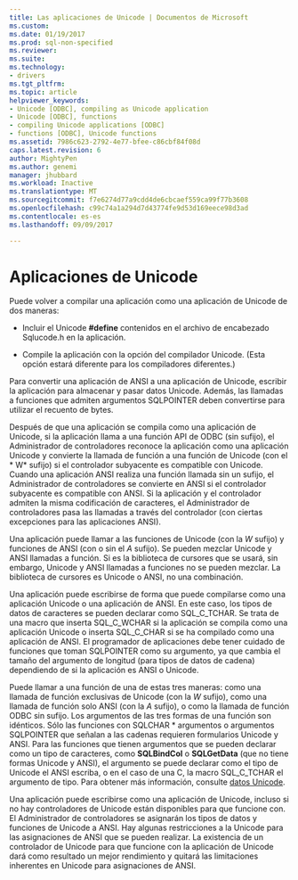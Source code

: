 ```yaml
---
title: Las aplicaciones de Unicode | Documentos de Microsoft
ms.custom: 
ms.date: 01/19/2017
ms.prod: sql-non-specified
ms.reviewer: 
ms.suite: 
ms.technology:
- drivers
ms.tgt_pltfrm: 
ms.topic: article
helpviewer_keywords:
- Unicode [ODBC], compiling as Unicode application
- Unicode [ODBC], functions
- compiling Unicode applications [ODBC]
- functions [ODBC], Unicode functions
ms.assetid: 7986c623-2792-4e77-bfee-c86cbf84f08d
caps.latest.revision: 6
author: MightyPen
ms.author: genemi
manager: jhubbard
ms.workload: Inactive
ms.translationtype: MT
ms.sourcegitcommit: f7e6274d77a9cdd4de6cbcaef559ca99f77b3608
ms.openlocfilehash: c99c74a1a294d7d43774fe9d53d169eece98d3ad
ms.contentlocale: es-es
ms.lasthandoff: 09/09/2017

---
```

# <a name="unicode-applications"></a>Aplicaciones de Unicode
Puede volver a compilar una aplicación como una aplicación de Unicode de dos maneras:  
  
-   Incluir el Unicode **#define** contenidos en el archivo de encabezado Sqlucode.h en la aplicación.  
  
-   Compile la aplicación con la opción del compilador Unicode. (Esta opción estará diferente para los compiladores diferentes.)  
  
 Para convertir una aplicación de ANSI a una aplicación de Unicode, escribir la aplicación para almacenar y pasar datos Unicode. Además, las llamadas a funciones que admiten argumentos SQLPOINTER deben convertirse para utilizar el recuento de bytes.  
  
 Después de que una aplicación se compila como una aplicación de Unicode, si la aplicación llama a una función API de ODBC (sin sufijo), el Administrador de controladores reconoce la aplicación como una aplicación Unicode y convierte la llamada de función a una función de Unicode (con el * W* sufijo) si el controlador subyacente es compatible con Unicode. Cuando una aplicación ANSI realiza una función llamada sin un sufijo, el Administrador de controladores se convierte en ANSI si el controlador subyacente es compatible con ANSI. Si la aplicación y el controlador admiten la misma codificación de caracteres, el Administrador de controladores pasa las llamadas a través del controlador (con ciertas excepciones para las aplicaciones ANSI).  
  
 Una aplicación puede llamar a las funciones de Unicode (con la *W* sufijo) y funciones de ANSI (con o sin el *A* sufijo). Se pueden mezclar Unicode y ANSI llamadas a función. Si es la biblioteca de cursores que se usará, sin embargo, Unicode y ANSI llamadas a funciones no se pueden mezclar. La biblioteca de cursores es Unicode o ANSI, no una combinación.  
  
 Una aplicación puede escribirse de forma que puede compilarse como una aplicación Unicode o una aplicación de ANSI. En este caso, los tipos de datos de caracteres se pueden declarar como SQL_C_TCHAR. Se trata de una macro que inserta SQL_C_WCHAR si la aplicación se compila como una aplicación Unicode o inserta SQL_C_CHAR si se ha compilado como una aplicación de ANSI. El programador de aplicaciones debe tener cuidado de funciones que toman SQLPOINTER como su argumento, ya que cambia el tamaño del argumento de longitud (para tipos de datos de cadena) dependiendo de si la aplicación es ANSI o Unicode.  
  
 Puede llamar a una función de una de estas tres maneras: como una llamada de función exclusivas de Unicode (con la *W* sufijo), como una llamada de función solo ANSI (con la *A* sufijo), o como la llamada de función ODBC sin sufijo. Los argumentos de las tres formas de una función son idénticos. Sólo las funciones con SQLCHAR \* argumentos o argumentos SQLPOINTER que señalan a las cadenas requieren formularios Unicode y ANSI. Para las funciones que tienen argumentos que se pueden declarar como un tipo de caracteres, como **SQLBindCol** o **SQLGetData** (que no tiene formas Unicode y ANSI), el argumento se puede declarar como el tipo de Unicode el ANSI escriba, o en el caso de una C, la macro SQL_C_TCHAR el argumento de tipo. Para obtener más información, consulte [datos Unicode](../../../odbc/reference/develop-app/unicode-data.md).  
  
 Una aplicación puede escribirse como una aplicación de Unicode, incluso si no hay controladores de Unicode están disponibles para que funcione con. El Administrador de controladores se asignarán los tipos de datos y funciones de Unicode a ANSI. Hay algunas restricciones a la Unicode para las asignaciones de ANSI que se pueden realizar. La existencia de un controlador de Unicode para que funcione con la aplicación de Unicode dará como resultado un mejor rendimiento y quitará las limitaciones inherentes en Unicode para asignaciones de ANSI.

